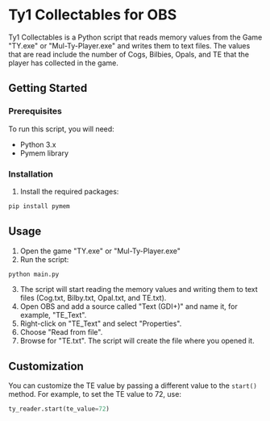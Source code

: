 # Ty1 Collectables for OBS

Ty1 Collectables is a Python script that reads memory values from the Game "TY.exe" or "Mul-Ty-Player.exe" and writes them to text files. The values that are read include the number of Cogs, Bilbies, Opals, and TE that the player has collected in the game. 

## Getting Started

### Prerequisites

To run this script, you will need:
* Python 3.x
* Pymem library

### Installation


1. Install the required packages:
```sh
pip install pymem
```

## Usage

1. Open the game "TY.exe" or "Mul-Ty-Player.exe" 
2. Run the script:
```sh
python main.py
```
3. The script will start reading the memory values and writing them to text files (Cog.txt, Bilby.txt, Opal.txt, and TE.txt).
4. Open OBS and add a source called "Text (GDI+)" and name it, for example, "TE_Text".
5. Right-click on "TE_Text" and select "Properties".
6. Choose "Read from file".
7. Browse for "TE.txt". The script will create the file where you opened it.

## Customization

You can customize the TE value by passing a different value to the `start()` method. For example, to set the TE value to 72, use:
```python
ty_reader.start(te_value=72)
```
